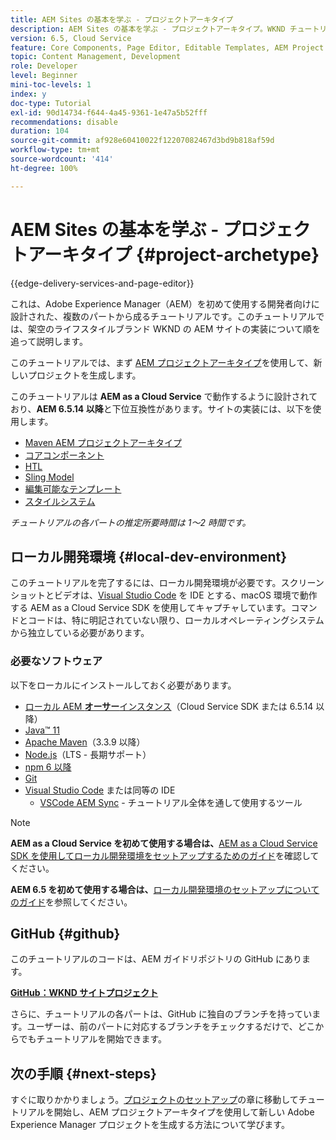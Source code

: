 ```yaml
---
title: AEM Sites の基本を学ぶ - プロジェクトアーキタイプ
description: AEM Sites の基本を学ぶ - プロジェクトアーキタイプ。WKND チュートリアルは、Adobe Experience Manager を初めて使用する開発者向けに設計された、複数のパートから成るチュートリアルです。このチュートリアルでは、架空のライフスタイルブランド「WKND」の AEM サイトの実装について順を追って説明します。プロジェクトの設定、コアコンポーネント、編集可能テンプレート、クライアントライブラリおよびコンポーネント開発などの基本的なトピックが含まれます。
version: 6.5, Cloud Service
feature: Core Components, Page Editor, Editable Templates, AEM Project Archetype
topic: Content Management, Development
role: Developer
level: Beginner
mini-toc-levels: 1
index: y
doc-type: Tutorial
exl-id: 90d14734-f644-4a45-9361-1e47a5b52fff
recommendations: disable
duration: 104
source-git-commit: af928e60410022f12207082467d3bd9b818af59d
workflow-type: tm+mt
source-wordcount: '414'
ht-degree: 100%

---
```


# AEM Sites の基本を学ぶ - プロジェクトアーキタイプ {#project-archetype}

{{edge-delivery-services-and-page-editor}}

これは、Adobe Experience Manager（AEM）を初めて使用する開発者向けに設計された、複数のパートから成るチュートリアルです。このチュートリアルでは、架空のライフスタイルブランド WKND の AEM サイトの実装について順を追って説明します。

このチュートリアルでは、まず [AEM プロジェクトアーキタイプ](https://experienceleague.adobe.com/docs/experience-manager-core-components/using/developing/archetype/overview.html?lang=ja)を使用して、新しいプロジェクトを生成します。

このチュートリアルは **AEM as a Cloud Service** で動作するように設計されており、**AEM 6.5.14 以降**&#x200B;と下位互換性があります。サイトの実装には、以下を使用します。

* [Maven AEM プロジェクトアーキタイプ](https://experienceleague.adobe.com/docs/experience-manager-core-components/using/developing/archetype/overview.html?lang=ja)
* [コアコンポーネント](https://experienceleague.adobe.com/docs/experience-manager-core-components/using/introduction.html?lang=ja)
* [HTL](https://experienceleague.adobe.com/docs/experience-manager-htl/content/getting-started.html?lang=ja)
* [Sling Model](https://sling.apache.org/documentation/bundles/models.html)
* [編集可能なテンプレート](https://experienceleague.adobe.com/docs/experience-manager-learn/sites/page-authoring/template-editor-feature-video-use.html?lang=ja)
* [スタイルシステム](https://experienceleague.adobe.com/docs/experience-manager-learn/sites/page-authoring/style-system-feature-video-use.html?lang=ja)

*チュートリアルの各パートの推定所要時間は 1～2 時間です。*

## ローカル開発環境 {#local-dev-environment}

このチュートリアルを完了するには、ローカル開発環境が必要です。スクリーンショットとビデオは、[Visual Studio Code](https://code.visualstudio.com/) を IDE とする、macOS 環境で動作する AEM as a Cloud Service SDK を使用してキャプチャしています。コマンドとコードは、特に明記されていない限り、ローカルオペレーティングシステムから独立している必要があります。

### 必要なソフトウェア

以下をローカルにインストールしておく必要があります。

* [ローカル AEM **オーサー**&#x200B;インスタンス](https://experience.adobe.com/#/downloads)（Cloud Service SDK または 6.5.14 以降）
* [Java™ 11](https://downloads.experiencecloud.adobe.com/content/software-distribution/en/general.html)
* [Apache Maven](https://maven.apache.org/)（3.3.9 以降）
* [Node.js](https://nodejs.org/ja/)（LTS - 長期サポート）
* [npm 6 以降](https://www.npmjs.com/)
* [Git](https://git-scm.com/)
* [Visual Studio Code](https://code.visualstudio.com/) または同等の IDE
   * [VSCode AEM Sync](https://marketplace.visualstudio.com/items?itemName=yamato-ltd.vscode-aem-sync) - チュートリアル全体を通して使用するツール

>[!NOTE]
>
> **AEM as a Cloud Service を初めて使用する場合は、**[AEM as a Cloud Service SDK を使用してローカル開発環境をセットアップするためのガイド](https://experienceleague.adobe.com/docs/experience-manager-learn/cloud-service/local-development-environment-set-up/overview.html?lang=ja)を確認してください。
>
> **AEM 6.5 を初めて使用する場合は、**[ローカル開発環境のセットアップについてのガイド](https://experienceleague.adobe.com/docs/experience-manager-learn/foundation/development/set-up-a-local-aem-development-environment.html?lang=ja)を参照してください。

## GitHub {#github}

このチュートリアルのコードは、AEM ガイドリポジトリの GitHub にあります。

**[GitHub：WKND サイトプロジェクト](https://github.com/adobe/aem-guides-wknd)**

さらに、チュートリアルの各パートは、GitHub に独自のブランチを持っています。ユーザーは、前のパートに対応するブランチをチェックするだけで、どこからでもチュートリアルを開始できます。

## 次の手順 {#next-steps}

すぐに取りかかりましょう。[プロジェクトのセットアップ](project-setup.md)の章に移動してチュートリアルを開始し、AEM プロジェクトアーキタイプを使用して新しい Adobe Experience Manager プロジェクトを生成する方法について学びます。
